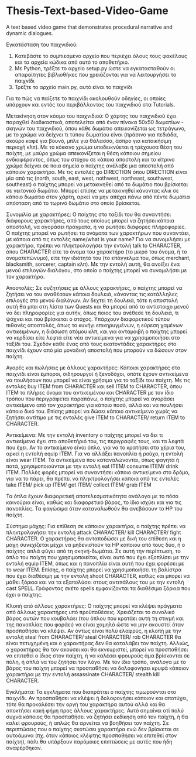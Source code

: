 # Thesis-Text-based-Video-Game
A text based video game that demonstrates procedural narrative and dynamic dialogues.

Εγκατάσταση του παιχνιδιού:
1. Κατεβάστε το συμπιεσμένο αρχείο που περιέχει όλους τους φακέλους και τα αρχεία κώδικα από αυτό το αποθετήριο.
2. Με Python, τρέξτε το αρχείο setup.py ώστε να εγκατασταθούν οι απαραίτητες βιβλιοθήκες που χρειάζονται για να λειτουργήσει το παιχνίδι
3. Τρέξτε το αρχείο main.py, αυτό είναι το παιχνίδι

Για το πώς να παίξετε το παιχνίδι ακολουθούν οδηγίες, οι οποίες υπάρχουν και εντός του περιβάλλοντος του παιχνιδιού στα Tutorials.

Μετακίνηση στον κόσμο του παιχνιδιού:
Ο χάρτης του παιχνιδιού έχει παραχθεί διαδικαστικά, αποτελείται από έναν πίνακα 50x50 δωματίων - σκηνών του παιχνιδιού, όπου κάθε δωμάτιο απεικονίζεται ως τετράγωνο, με το χρώμα να δείχνει τι τύπου δωματίου είναι (πράσινο για πεδιάδα, σκούρο καφέ για βουνό, μπλε για θάλασσα, άσπρο για κατοικήσιμη περιοχή κλπ). Με το κόκκινο χρώμα υποδεικνύεται η τρέχουσα θέση του παίχτη, με μαύρο χρώμα απεικονίζεται η θέση κάποιου σημείου ενδιαφέροντος, όπως του στόχου σε κάποια αποστολή και το κίτρινο χρώμα δείχνει σε ποια σημεία ο παίχτης ανέλαβε μια αποστολή από κάποιον χαρακτήρα. Με τις εντολές go DIRECTION όπου DIRECTION είναι μία από τις (north, south, east, west, nothwest, northeast, southwest, southeast) ο παίχτης μπορεί να μετακινηθεί από το δωμάτιο που βρίσκεται σε γειτονικό δωμάτιο. Μπορεί επίσης να μετακινηθεί κάνοντας κλικ σε κάποιο δωμάτιο στον χάρτη, αρκεί να μην απέχει πάνω από πέντε δωμάτια απόσταση από το τωρινό δωμάτιο στο οποίο βρίσκεται.

Συνομιλία με χαρακτήρες:
Ο παίχτης στο ταξίδι του θα συναντήσει διάφορους χαρακτήρες, από τους οποίους μπορεί να ζητήσει κάποια αποστολή, να αγοράσει πράγματα, ή να ρωτήσει διάφορες πληροφορίες. Ο παίχτης μπορεί να ρωτήσει τα ονόματα των χαρακτήρων που συναντάει, με κάποια από τις εντολές name/what is your name? Για να συνομιλήσει με χαρακτήρα, πρέπει να πληκτρολογήσει την εντολή talk to CHARACTER, όπου CHARACTER είτε το όνομα του χαρακτήρα (το μικρό του όνομα, ή το ονοματεπώνυμο), είτε την ιδιότητά του (το επάγγελμα του, όπως merchant, blacksmith, sorcerer, captain κλπ). Με την εντολή αυτή, θα ανοίξει ένα μενού επιλογών διαλόγου, στο οποίο ο παίχτης μπορεί να συνομιλήσει με τον χαρακτήρα.

Αποστολές:
Σε συζητήσεις με άλλους χαρακτήρες, ο παίχτης μπορεί να ζητήσει να του αναθέσουν κάποια δουλειά, κάνοντας τις κατάλληλες επιλογές στο μενού διαλόγων. Αν δεχτεί τη δουλειά, τότε η αποστολή αυτή θα μπει στη λίστα των Quests και θα μπορεί από το αντίστοιχο μενού να δει πληροφορίες για αυτήν, όπως ποιος του ανέθεσε τη δουλειά, τι ψάχνει και πού βρίσκεται ο στόχος. Υπάρχουν διαφορετικού τύπου πιθανές αποστολές, όπως το κυνήγι επικηρυγμένων, η εύρεση χαμένων αντικειμένων, η διάσωση ατόμου κλπ, και για ανταμοιβή ο παίχτης μπορεί να κερδίσει είτε λεφτά είτε νέα αντικείμενα για να χρησιμοποιήσει στο ταξίδι του. Σχεδόν κάθε ένας από τους εκατοντάδες χαρακτήρες στο παιχνίδι έχουν από μία μοναδική αποστολή που μπορούν να δώσουν στον παίχτη.

Αγορές και πωλήσεις με άλλους χαρακτήρες:
Κάποιοι χαρακτήρες στο παιχνίδι είναι έμποροι, σιδηρουργοί ή ξενοδόχοι, οπότε έχουν αντικείμενα να πουλήσουν που μπορεί να είναι χρήσιμα για το ταξίδι του παίχτη. Με τις εντολές buy ITEM from CHARACTER και sell ITEM to CHARACTER, όπου ITEM το πλήρες όνομα του αντικειμένου και CHARACTER με τον ίδιο τρόπου που περιγράφεται παραπάνω, ο παίχτης μπορεί να αγοράσει αντικείμενο από τον χαρακτήρα για κάποιο ποσό, αλλά και να πουλήσει κάποιο δικό του. Επίσης μπορεί να δώσει κάποιο αντικείμενο χωρίς να ζητήσει αντίτιμο με τις εντολές give ITEM to CHARACTER/ return ITEM to CHARACTER.

Αντικείμενα:
Με την εντολή inventory ο παίχτης μπορεί να δει τι αντικείμενα έχει στο αποθετήριό του, τις περιγραφές τους, και τα λεφτά που έχει. Αν το αντικείμενο είναι όπλο, για να το κρατήσει στα χέρια του, αρκεί η εντολή equip ITEM. Για να αλλάξει πανοπλία ή ρούχο, η εντολή είναι wear ITEM. Τα αντικείμενα που καταναλώνονται, όπως φαγητά ή ποτά, χρησιμοποιούνται με την εντολή eat ITEM/ consume ITEM/ drink ITEM.
Πολλές φορές μπορεί να συναντήσει κάποιο αντικείμενο στο δρόμο, για να το πάρει, θα πρέπει να πληκτρολογήσει κάποια από τις εντολές take ITEM/ pick up ITEM/ get ITEM/ collect ITEM/ grab ITEM

Τα όπλα έχουν διαφορετική αποτελεσματικότητα ανάλογα με το πόσο καινούρια είναι, καθώς και διαφορετικό βάρος, το ίδιο ισχύει και για τις πανοπλίες. Τα φαγώσιμα όταν καταναλωθούν θα ανεβάσουν το HP του παίχτη.

Σύστημα μάχης:
Για επίθεση σε κάποιον χαρακτήρα, ο παίχτης πρέπει να πληκτρολογήσει την εντολή attack CHARACTER/ kill CHARACTER/ fight CHARACTER. Ο χαρακτήρας θα ανταποδώσει με δική του επίθεση και η μάχη συνεχίζεται μέχρι να μηδενιστούν τα HP κάποιου από τους δύο, ή ο παίχτης απλά 
φύγει από τη σκηνή-δωμάτιο. Σε αυτή την περίπτωση, το όπλο του παίχτη που χρησιμοποιείται, είναι αυτό που έχει εξοπλίσει με την εντολή equip ITEM, όπως και η πανοπλία είναι αυτή που έχει φορέσει με το wear ITEM. Επίσης, ο παίχτης μπορεί να χρησιμοποιήσει τη βαλίστρα που έχει διαθέσιμη με την εντολή shoot CHARACTER, καθώς και μπορεί να μάθει ξόρκια και να τα εξαπολύσει στους αντιπάλους του με την εντολή cast SPELL. Γράφοντας σκέτο spells εμφανίζονται τα διαθέσιμα ξόρκια που έχει ο παίχτης.

Κλοπή από άλλους χαρακτήρες:
Ο παίχτης μπορεί να κλέψει πράγματα από άλλους χαρακτήρες υπό προϋποθέσεις. Χρειάζεται το συνολικό βάρος αυτών που κουβαλάει (του όπλου που κρατάει αυτή τη στιγμή και της πανοπλίας που φοράει) να είναι χαμηλό ώστε να μην ακουστεί όταν προσπαθήσει να κλέψει. Αν όντως είναι πολύ ελαφρύς, η κλοπή με την εντολή steal from CHARACTER/ steal CHARACTER/ rob CHARACTER θα είναι πετυχημένη και ο χαρακτήρας δεν θα καταλάβει τον παίχτη. Αλλιώς, ο χαρακτήρας θα τον ακούσει και θα εκνευριστεί, μπορεί να  προσπαθήσει να επιτεθεί ο ίδιος στον παίχτη, ή να καλέσει φρουρούς άμα βρίσκονται σε πόλη, ή απλά να του ζητήσει τον λόγο. Με τον ίδιο τρόπο, ανάλογα με το βάρος του παίχτη μπορεί να προσπαθήσει να δολοφονήσει κρυφά κάποιον χαρακτήρα με την εντολή assassinate CHARACTER/ stealth kill CHARACTER.

Εγκλήματα:
Τα εγκλήματα που διαπράττει ο παίχτης τιμωρούνται στο παιχνίδι. Αν προσπαθήσει να κλέψει ή δολοφονήσει κάποιον και αποτύχει, τότε θα προκαλέσει την οργή του χαρακτήρα αυτού αλλά και θα αποκτήσει κακή φήμη προς άλλους χαρακτήρες. Αυτό σημαίνει οτί πολύ συχνά κάποιος θα προσπαθήσει να ζητήσει εκδίκηση από τον παίχτη, ή θα καλεί φρουρούς, ή απλώς θα αρνείται να βοηθήσει τον παίχτη. Σε περιπτώσεις που ο παίχτης σκοτώσει χαρακτήρα ενώ δεν βρίσκεται σε αυτοάμυνα (πχ. όταν κάποιος κλέφτης προσπαθήσει να επιτεθεί στον παίχτη), πάλι θα υπάρξουν παρόμοιες επιπτώσεις με αυτές που ήδη αναφέρθηκαν.
